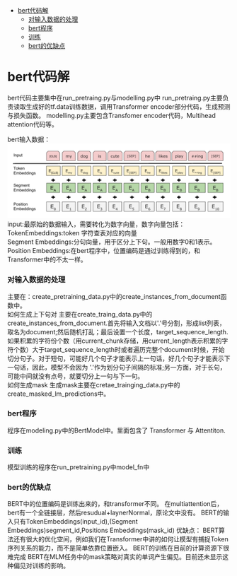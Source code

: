 <!-- TOC -->

- [bert代码解](#bert%e4%bb%a3%e7%a0%81%e8%a7%a3)
    - [对输入数据的处理](#%e5%af%b9%e8%be%93%e5%85%a5%e6%95%b0%e6%8d%ae%e7%9a%84%e5%a4%84%e7%90%86)
    - [bert程序](#bert%e7%a8%8b%e5%ba%8f)
    - [训练](#%e8%ae%ad%e7%bb%83)
    - [bert的优缺点](#bert%e7%9a%84%e4%bc%98%e7%bc%ba%e7%82%b9)

<!-- /TOC -->
#   bert代码解

bert代码主要集中在run_pretraing.py与modelling.py中
run_pretraing.py主要负责读取生成好的tf.data训练数据，调用Transformer encoder部分代码，生成预测与损失函数。
modelling.py主要包含Transfomer encoder代码，Multihead attention代码等。

bert输入数据：
![bert-input](bert-input.png)
input:最原始的数据输入，需要转化为数字向量，数字向量包括：
TokenEmbeddings:token 字符查表对应的向量   
Segment Embeddings:分句向量，用于区分上下句。一般用数字0和1表示。   
Position Embeddings:在bert程序中，位置编码是通过训练得到的，和Transformer中的不太一样。


###   对输入数据的处理
主要在：create_pretraining_data.py中的create_instances_from_document函数中。  
 如何生成上下句对
主要在create_traing_data.py中的create_instances_from_document.首先将输入文档以'.'号分割，形成list列表，取名为document;然后随机打乱；最后设置一个长度，target_sequence_length.如果积累的字符份个数（用current_chunk存储，用current_length表示积累的字符个数）大于target_sequence_length时或者遍历完整个document时候，开始切分句子。对于短句，可能好几个句子才能表示上一句话，好几个句子才能表示下一句话，因此，模型不会因为 '.'作为划分句子间隔的标准;另一方面，对于长句，可能中间就没有点号，就要切分上一句与下一句。   
如何生成mask
生成mask主要在cretae_trainging_data.py中的create_masked_lm_predictions中。    
###  bert程序
程序在modeling.py中的BertModel中。里面包含了 Transformer 与 Attentiton.

### 训练 
模型训练的程序在run_pretraining.py中model_fn中
### bert的优缺点
BERT中的位置编码是训练出来的，和transformer不同。
在multiattention后，bert有一个全链接层，然后resudual+laynerNormal，原论文中没有。
BERT的输入只有TokenEmbeddings(input_id),(Segment Embeddings)segment_id,Positions Embeddings(mask_id)
优缺点：
BERT算法还有很大的优化空间，例如我们在Transformer中讲的如何让模型有捕捉Token序列关系的能力，而不是简单依靠位置嵌入。
BERT的训练在目前的计算资源下很难完成
BERT在MLM任务中的mask策略对真实的单词产生偏见。目前还未显示这种偏见对训练的影响。